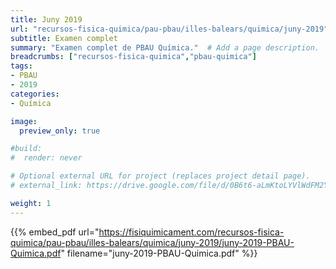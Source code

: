 ```yaml
---
title: Juny 2019
url: "recursos-fisica-quimica/pau-pbau/illes-balears/quimica/juny-2019"
subtitle: Examen complet
summary: "Examen complet de PBAU Química."  # Add a page description.
breadcrumbs: ["recursos-fisica-quimica","pbau-quimica"]
tags:
- PBAU
- 2019
categories:
- Química

image:
  preview_only: true

#build:
#  render: never

# Optional external URL for project (replaces project detail page).
# external_link: https://drive.google.com/file/d/0B6t6-aLmKtoLYVlWdFM2Ym5fV28/view

weight: 1
---
```


{{% embed_pdf url="https://fisiquimicament.com/recursos-fisica-quimica/pau-pbau/illes-balears/quimica/juny-2019/juny-2019-PBAU-Quimica.pdf" filename="juny-2019-PBAU-Quimica.pdf" %}}